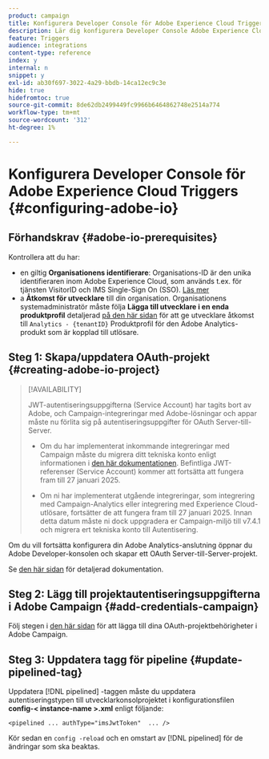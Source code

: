 ```yaml
---
product: campaign
title: Konfigurera Developer Console för Adobe Experience Cloud Triggers
description: Lär dig konfigurera Developer Console Adobe Experience Cloud Triggers
feature: Triggers
audience: integrations
content-type: reference
index: y
internal: n
snippet: y
exl-id: ab30f697-3022-4a29-bbdb-14ca12ec9c3e
hide: true
hidefromtoc: true
source-git-commit: 8de62db2499449fc9966b6464862748e2514a774
workflow-type: tm+mt
source-wordcount: '312'
ht-degree: 1%

---
```


# Konfigurera Developer Console för Adobe Experience Cloud Triggers {#configuring-adobe-io}

<!--
>[!CAUTION]
>
>If you are using an older version of Triggers integration through oAuth authentication, **you need to move to Adobe I/O as described below**. 
>Note that during this move to [!DNL Adobe I/O], some incoming triggers may be lost.
>
>Legacy oAuth authentication mode with Campaign has been retired on **October 20, 2021**. Hosted environments benefit from an extension until **May 25, 2022**. As an on-premise or hybrid customer, contact Adobe Customer Care to extend support to **May 2022**. You must [provide the AppID of the OAuth application](../../integrations/using/configuring-pipeline.md#step-optional) to Adobe.
-->

## Förhandskrav {#adobe-io-prerequisites}

<!--
This integration only applies starting **Campaign Classic 20.2.4 and above, 19.1.8 and Gold Standard 11 releases**.
-->

Kontrollera att du har:

* en giltig **Organisationens identifierare**: Organisations-ID är den unika identifieraren inom Adobe Experience Cloud, som används t.ex. för tjänsten VisitorID och IMS Single-Sign On (SSO). [Läs mer](https://experienceleague.adobe.com/docs/core-services/interface/administration/organizations.html?lang=sv)
* a **Åtkomst för utvecklare** till din organisation. Organisationens systemadministratör måste följa **Lägga till utvecklare i en enda produktprofil** detaljerad [på den här sidan](https://helpx.adobe.com/enterprise/using/manage-developers.html) för att ge utvecklare åtkomst till `Analytics - {tenantID}` Produktprofil för den Adobe Analytics-produkt som är kopplad till utlösare.

## Steg 1: Skapa/uppdatera OAuth-projekt {#creating-adobe-io-project}

>[!AVAILABILITY]
>
> JWT-autentiseringsuppgifterna (Service Account) har tagits bort av Adobe, och Campaign-integreringar med Adobe-lösningar och appar måste nu förlita sig på autentiseringsuppgifter för OAuth Server-till-Server. </br>
>
> * Om du har implementerat inkommande integreringar med Campaign måste du migrera ditt tekniska konto enligt informationen i [den här dokumentationen](https://developer.adobe.com/developer-console/docs/guides/authentication/ServerToServerAuthentication/migration/#_blank). Befintliga JWT-referenser (Service Account) kommer att fortsätta att fungera fram till 27 januari 2025.</br>
>
> * Om ni har implementerat utgående integreringar, som integrering med Campaign-Analytics eller integrering med Experience Cloud-utlösare, fortsätter de att fungera fram till 27 januari 2025. Innan detta datum måste ni dock uppgradera er Campaign-miljö till v7.4.1 och migrera ert tekniska konto till Autentisering.

Om du vill fortsätta konfigurera din Adobe Analytics-anslutning öppnar du Adobe Developer-konsolen och skapar ett OAuth Server-till-Server-projekt.

Se [den här sidan](oauth-technical-account.md#oauth-service) för detaljerad dokumentation.

## Steg 2: Lägg till projektautentiseringsuppgifterna i Adobe Campaign {#add-credentials-campaign}

Följ stegen i [den här sidan](oauth-technical-account.md#add-credentials) för att lägga till dina OAuth-projektbehörigheter i Adobe Campaign.

## Steg 3: Uppdatera tagg för pipeline {#update-pipelined-tag}

Uppdatera [!DNL pipelined] -taggen måste du uppdatera autentiseringstypen till utvecklarkonsolprojektet i konfigurationsfilen **config-&lt; instance-name >.xml** enligt följande:

```
<pipelined ... authType="imsJwtToken"  ... />
```

Kör sedan en `config -reload` och en omstart av [!DNL pipelined] för de ändringar som ska beaktas.
